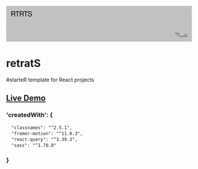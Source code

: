 ![cover](public/images/forReadme.jpg)

# retratS

#starteR template for React projects

## [Live Demo](https://retrats-template.vercel.app/)

### 'createdWith': {

```
  "classnames": "^2.5.1",
  "framer-motion": "^11.0.3",
  "react-query": "^3.39.3",
  "sass": "^1.70.0"
```

### }
